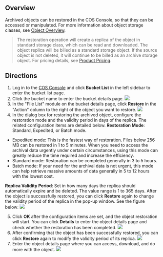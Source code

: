 ## Overview
Archived objects can be restored in the COS Console, so that they can be accessed or manipulated. For more information about object storage classes, see [Object Overview](https://intl.cloud.tencent.com/document/product/436/13324).

>The restoration operation will create a replica of the object in standard storage class, which can be read and downloaded. The object replica will be billed as a standard storage object. If the source object is not deleted, it will continue to be billed as an archive storage object. For pricing details, see [Product Pricing](https://intl.cloud.tencent.com/document/product/436/6239).


## Directions

1. Log in to the [COS Console](https://console.cloud.tencent.com/cos5) and click **Bucket List** in the left sidebar to enter the bucket list page.
2. Click the bucket name to enter the bucket details page.
![](https://main.qcloudimg.com/raw/b270a42c40ed049811168072818fba1e.png)
3. In the "File List" module on the bucket details page, click **Restore** in the "Action" column to the right of the object you want to restore.
![](https://main.qcloudimg.com/raw/d6a22d2f433ddef9a7e87c0c97b4142b.png)
4. In the dialog box for restoring the archived object, configure the restoration mode and the validity period in days of the replica. The related configuration items are detailed below.
 **Restoration Mode**: Standard, Expedited, or Batch mode.
 - Expedited mode: This is the fastest way of restoration. Files below 256 MB can be restored in 1 to 5 minutes. When you need to access the archival data urgently under certain circumstances, using this mode can greatly reduce the time required and increase the efficiency.
 - Standard mode: Restoration can be completed generally in 3 to 5 hours.
 - Batch mode: If your need for the archival data is not urgent, this mode can help retrieve massive amounts of data generally in 5 to 12 hours with the lowest cost.

 **Replica Validity Period**: Set in how many days the replica should automatically expire and be deleted. The value range is 1 to 365 days. After the object is successfully restored, you can click **Restore** again to change the validity period of the replica in the pop-up window.
 See the figure below:
![](https://main.qcloudimg.com/raw/091c8df1d6d1d33b54b59e31a74f2c02.png)

5. Click **OK** after the configuration items are set, and the object restoration will start. You can click **Details** to enter the object details page and check whether the restoration has been completed.
![](https://main.qcloudimg.com/raw/c32db86c14d8d9cbf259083bb51899c7.png)
6. After confirming that the object has been successfully restored, you can click **Restore** again to modify the validity period of its replica.
![](https://main.qcloudimg.com/raw/d406dd5f6f7b3ed504e9101b1baf192d.png)
7. Enter the object details page where you can access, download, and do more with the object.
![](https://main.qcloudimg.com/raw/2c60806f06e201c804c71af66706fa70.png)




